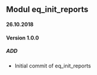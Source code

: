 ## Modul eq_init_reports

#### 26.10.2018
#### Version 1.0.0
##### ADD
- Initial commit of eq_init_reports